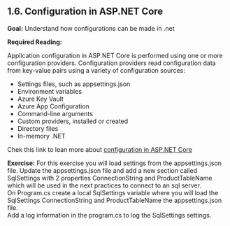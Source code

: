 ## 1.6. Configuration in ASP.NET Core

**Goal:** 
Understand how configurations can be made in .net

**Required Reading:**

Application configuration in ASP.NET Core is performed using one or more configuration providers. Configuration providers read configuration data from key-value pairs using a variety of configuration sources:
- Settings files, such as appsettings.json
- Environment variables
- Azure Key Vault
- Azure App Configuration
- Command-line arguments
- Custom providers, installed or created
- Directory files
- In-memory .NET 

Chek this link to lean more about [configuration in ASP.NET Core](https://learn.microsoft.com/en-us/aspnet/core/fundamentals/configuration/?view=aspnetcore-7.0)

**Exercise:**
For this exercise you will load settings from the appsettings.json file.
Update the appsettings.json file and add a new section called SqlSettings with 2 properties ConnectionString and ProductTableName which will be used in the next practices to connect to an sql server.  
On Program.cs create a local SqlSettings variable where you will load the SqlSettings ConnectionString and ProductTableName the appsettings.json file.      
Add a log information in the program.cs to log the SqlSettings settings.  
